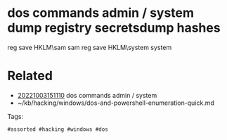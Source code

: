 # dos commands admin / system dump registry secretsdump hashes
reg save HKLM\sam sam
reg save HKLM\system system

# Related

- [20221003151110](/zet/20221003151110/README.md) dos commands admin / system
- ~/kb/hacking/windows/dos-and-powershell-enumeration-quick.md

Tags:

    #assorted #hacking #windows #dos

